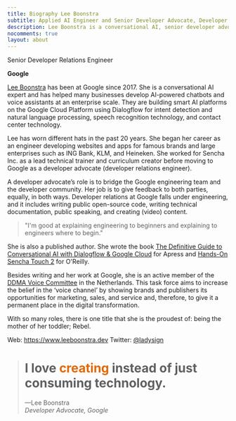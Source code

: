 ```yaml
---
title: Biography Lee Boonstra
subtitle: Applied AI Engineer and Senior Developer Advocate, Developer Relations Engineer
description: Lee Boonstra is a conversational AI, senior developer advocate and applied AI engineer at Google. In this role, she is focusing on Dialogflow, Contact Center AI & Speech technology. She is a public speaker and a published author for O'Reilly and Apress.
nocomments: true
layout: about
---
```


Senior Developer Relations Engineer

<b>Google</b>

[Lee Boonstra](https://plus.google.com/117712452932146916020) has been at Google since 2017. She is a conversational AI expert and has helped many businesses develop AI-powered chatbots and voice assistants at an enterprise scale. They are building smart AI platforms on the Google Cloud Platform using Dialogflow for intent detection and natural language processing, speech recognition technology, and contact center technology.

Lee has worn different hats in the past 20 years. She began her career as an engineer developing websites and apps for famous brands and large enterprises such as ING Bank, KLM, and Heineken. She worked for Sencha Inc. as a lead technical trainer and curriculum creator before moving to Google as a developer advocate (developer relations engineer).

A developer advocate’s role is to bridge the Google engineering team and the developer community. Her job is to give feedback to both parties, equally, in both ways. Developer relations at Google falls under engineering, and it includes writing public open-source code, writing technical documentation, public speaking, and creating (video) content.

<blockquote class="blockquote">
"I'm good at explaining engineering to beginners and explaining to engineers where to begin."
</blockquote>

She is also a published author. She wrote the book [The Definitive Guide to Conversational AI with Dialogflow & Google Cloud](https://www.amazon.com/Definitive-Guide-Conversational-Dialogflow-Google/dp/1484270134/ref=asc_df_1484270134/) for Apress and [Hands-On Sencha Touch 2](https://www.amazon.com/Hands-Sencha-Touch-Real-World-Approach/dp/144936652X/ref=sr_1_1) for O'Reilly.

Besides writing and her work at Google, she is an active member of the [DDMA Voice Committee](https://ddma.nl/commissies/voice/) in the Netherlands. This task force aims to increase the belief in the ‘voice channel’ by showing brands and publishers its opportunities for marketing, sales, and service and, therefore, to give it a permanent place in the digital transformation.

With so many roles, there is one title that she is the proudest of: being the mother of her toddler; Rebel.

Web: https://www.leeboonstra.dev
Twitter: <a href="https://twitter.com/ladysign">@ladysign</a>

<div class="blockquote-wrapper">
  <blockquote class="blockquote">
    <h1>
     I love <span style="color:#e36803">creating</span> instead of just consuming technology.
     </h1>
    <figcaption>&mdash;Lee Boonstra<br><em>Developer Advocate, Google</em></h4></figcaption>
  </blockquote>
</div>
<link rel="preconnect" href="https://fonts.gstatic.com" crossorigin>
<link href="https://fonts.googleapis.com/css2?family=Abril+Fatface&display=swap" rel="stylesheet">


